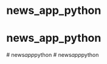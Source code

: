# news_app_python
# news_app_python
#   n e w s _ a p p _ p y t h o n  
 #   n e w s _ a p p _ p y t h o n  
 